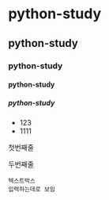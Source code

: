 # python-study
## python-study
### python-study
#### python-study
##### python-study
- 123
- 1111

첫번째줄

두번째줄

```
텍스트박스
입력하는데로 보임
```
